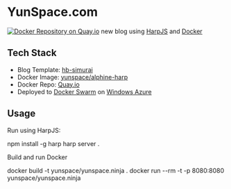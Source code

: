 # YunSpace.com

[![Docker Repository on Quay.io](https://quay.io/repository/yunspace/yunspace.com/status "Docker Repository on Quay.io")](https://quay.io/repository/yunspace/yunspace.com)
new blog using [HarpJS](http://harpjs.com) and [Docker](http://docker.io)

## Tech Stack

* Blog Template: [hb-simurai](https://github.com/kennethormandy/hb-simurai)
* Docker Image: [yunspace/alphine-harp](https://quay.io/repository/yunspace/alphine-harp)
* Docker Repo: [Quay.io](quay.io)
* Deployed to [Docker Swarm](https://docs.docker.com/swarm/) on [Windows Azure](http://azure.microsoft.com/)

## Usage

Run using HarpJS:

  npm install -g harp
  harp server .

Build and run Docker

  docker build -t yunspace/yunspace.ninja .
  docker run --rm -t -p 8080:8080 yunspace/yunspace.ninja

